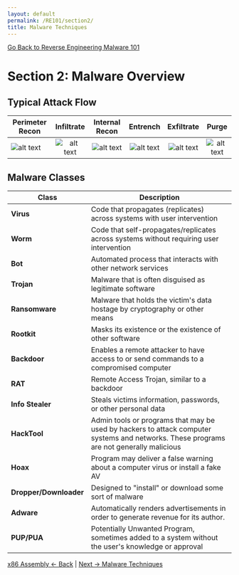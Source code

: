 ```yaml
---
layout: default
permalink: /RE101/section2/
title: Malware Techniques
---
```

[Go Back to Reverse Engineering Malware 101](https://securedorg.github.io/RE101/)

# Section 2: Malware Overview #

## Typical Attack Flow ##

| Perimeter Recon | Infiltrate | Internal Recon | Entrench | Exfiltrate | Purge |
| ------------ |:------------:|:------------:|:------------:|:------------:|:------------:|
| ![alt text](https://securedorg.github.io/RE101/images/rightarrow.png) | ![alt text](https://securedorg.github.io/RE101/images/rightarrow.png) | ![alt text](https://securedorg.github.io/RE101/images/rightarrow.png) | ![alt text](https://securedorg.github.io/RE101/images/rightarrow.png) | ![alt text](https://securedorg.github.io/RE101/images/rightarrow.png) | ![alt text](https://securedorg.github.io/RE101/images/rightarrow.png) |


## Malware Classes

| Class | Description |
| --- | --- |
| **Virus** | Code that propagates (replicates) across systems with user intervention |
| **Worm** | Code that self-propagates/replicates across systems without requiring user intervention |
| **Bot** | Automated process that interacts with other network services |
| **Trojan** | Malware that is often disguised as legitimate software |
| **Ransomware** | Malware that holds the victim's data hostage by cryptography or other means |
| **Rootkit** | Masks its existence or the existence of other software |
| **Backdoor** | Enables a remote attacker to have access to or send commands to a compromised computer |
| **RAT** | Remote Access Trojan, similar to a backdoor |
| **Info Stealer** | Steals victims information, passwords, or other personal data |
| **HackTool** | Admin tools or programs that may be used by hackers to attack computer systems and networks. These programs are not generally malicious |
| **Hoax** | Program may deliver a false warning about a computer virus or install a fake AV |
| **Dropper/Downloader** | Designed to "install" or download some sort of malware |
| **Adware** | Automatically renders advertisements in order to generate revenue for its author.|
| **PUP/PUA** | Potentially Unwanted Program, sometimes added to a system without the user's knowledge or approval |


[x86 Assembly <- Back](https://securedorg.github.io/RE101/section1.3) | [Next -> Malware Techniques](https://securedorg.github.io/RE101/section2.1)
